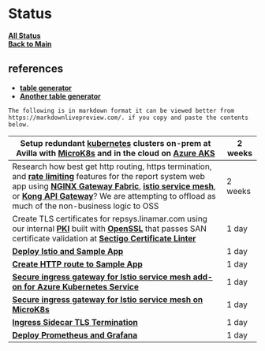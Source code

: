# Status

**[All Status](../weekly/status_list.md)**\
**[Back to Main](../../../README.md)**

## references

- **[table generator](https://tableconvert.com/markdown-generator)**
- **[Another table generator](https://www.tablesgenerator.com/markdown_tables)**

```text
The following is in markdown format it can be viewed better from https://markdownlivepreview.com/. if you copy and paste the contents below.
```

| Setup redundant **[kubernetes](https://kubernetes.io/docs/concepts/overview/)** clusters on-prem at Avilla with **[MicroK8s](https://microk8s.io/docs)** and in the cloud on **[Azure AKS](https://learn.microsoft.com/en-us/azure/aks/what-is-aks)**                                                                                                                                                                                                                                                        | 2 weeks |
|--------------------------------------------------------------------------------------------------------------------------------------------------------------------------------------------------------------------------------------------------------------------------------------------------------------------------------------------------------------------------------------------------------------------------------------------------------------------------------------------------------------|---------|
| Research how best get http routing, https termination, and **[rate limiting](https://www.getambassador.io/blog/configure-rate-limits-prevent-ddos-best-practices)** features for the report system web app using **[NGINX Gateway Fabric](https://docs.nginx.com/nginx-gateway-fabric/)**, **[istio service mesh](https://istio.io/latest/about/service-mesh/)**, or **[Kong API Gateway](https://konghq.com/products/kong-gateway)**? We are attempting to offload as much of the non-business logic to OSS | 2 weeks |
| Create TLS certificates for repsys.linamar.com  using our internal **[PKI](https://www.keyfactor.com/education-center/what-is-pki/)** built with **[OpenSSL](https://www.golinuxcloud.com/openssl-create-certificate-chain-linux/)** that passes SAN certificate validation at **[Sectigo Certificate Linter](https://crt.sh/lintcert)**                                                                                                                                                                     | 1 day   |
| **[Deploy Istio and Sample App](../../k8s/istio-install-part-1.md)**                                                                                                                                                                                                                                                                                                                                                                                                                                         | 1 day   |
| **[Create HTTP route to Sample App](../../k8s/istio-install-part-1.md)**                                                                                                                                                                                                                                                                                                                                                                                                                                     | 1 day   |
| **[Secure ingress gateway for Istio service mesh add-on for Azure Kubernetes Service](../../../azure/mobexglobal.com/aks/istio_secure_gateway.md)**                                                                                                                                                                                                                                                                                                                                                          | 1 day   |
| **[Secure ingress gateway for Istio service mesh on MicroK8s](../../k8s/istio-install-part-2.md)**                                                                                                                                                                                                                                                                                                                                                                                                           | 1 day   |
| **[Ingress Sidecar TLS Termination](../../../azure/mobexglobal.com/aks/istio_ingress_sidecar_tls_termination.md)**                                                                                                                                                                                                                                                                                                                                                                                           | 1 day   |
| **[Deploy Prometheus and Grafana](../../k8s/istio-install-part-1.md)**                                                                                                                                                                                                                                                                                                                                                                                                                                       | 1 day   |
